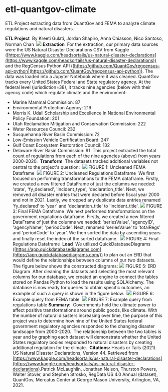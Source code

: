 # etl-quantgov-climate
ETL Project extracting data from QuantGov and FEMA to analyze climate regulations and natural disasters.


**ETL Project**
​
By Kreeti Gulati, Jordan Shapiro, Anna Chiasson, Nico Santoso, Norman Chan
​
![](RackMultipart20210701-4-19dmzn2_html_237499165a11f2b9.gif)
​
**Extraction**
​
For the extraction, our primary data sources were the US Natural Disaster Declarations CSV from Kaggle ([https://www.kaggle.com/headsortails/us-natural-disaster-declarations](https://www.kaggle.com/headsortails/us-natural-disaster-declarations)) and the RegCensus Python API ([https://github.com/QuantGov/regcensus-api-python](https://github.com/QuantGov/regcensus-api-python)). The data was loaded into a Jupyter Notebook where it was cleaned.
​
QuantGov tracks every United States Federal and State regulatory agency. At the federal level (jurisdiction=38), it tracks nine agencies (below with their agency code) which regulate climate and the environment:
​
- Marine Mammal Commission: 87
- Environmental Protection Agency: 219
- Morris K. Udall Scholarship and Excellence In National Environmental Policy Foundation: 201
- Utah Reclamation Mitigation and Conservation Commission: 222
- Water Resources Council: 232
- Susquehanna River Basin Commission: 72
- Low-Emission Vehicle Certification Board: 247
- Gulf Coast Ecosystem Restoration Council: 132
- Delaware River Basin Commission: 91
​
This project extracted the total count of regulations from each of the nine agencies (above) from years 2000-2020.
​
**Transform**
​
The datasets tracked additional variables not central to the project&#39;s question:
​
![](RackMultipart20210701-4-19dmzn2_html_24bac0c9f86b0da2.png)
​
FIGURE 1: Uncleaned FEMA Dataframe
​
![](RackMultipart20210701-4-19dmzn2_html_aecea2e46dc8311b.png)
​
FIGURE 2: Uncleaned Regulations Dataframe
​
We first focused on performing transformations to the FEMA dataframe. Firstly, we created a new filtered DataFrame of just the columns we needed: &#39;state&#39;, &#39;fy\_declared&#39;, &#39;incident\_type&#39;, &#39;declaration\_title&#39;. Next, we removed all disaster entries that were declared before fiscal year 2000 and not in 2021. Lastly, we dropped any duplicate data entries renamed &#39;fy\_declared&#39; to &#39;year&#39; and &#39;declaration\_title&#39; to &#39;incident\_title&#39;.
​
![](RackMultipart20210701-4-19dmzn2_html_1f5f44c70abcc4b5.png)
​
FIGURE 3: Final FEMA Dataframe
​
We next performed transformations on the government regulations dataframe. Firstly, we created a new filtered DataFrame of just the columns we needed: &#39;seriesValue&#39;, &#39;agencyID&#39;, &#39;agencyName&#39;, &#39;periodCode&#39;. Next, renamed &#39;seriesValue&#39; to &#39;totalRegs&#39; and &#39;periodCode&#39; to &#39;year&#39;. We then sorted the data by ascending years and finally reset the index of the sorted dataframe.
​
![](RackMultipart20210701-4-19dmzn2_html_40a817c8ec5bb4de.png)
​
FIGURE 4: Final Regulations Dataframe
​
**Load**
​
We utilized QuickDatabaseDiagrams ([https://app.quickdatabasediagrams.com](https://app.quickdatabasediagrams.com/)) to plan out an ERD that would define the relationships between columns of our two datasets. The figure below shows the constructed diagrams:
​
![](RackMultipart20210701-4-19dmzn2_html_2c5448cc082987ed.png)
​
FIGURE 5: ERD Diagram
​
After cleaning the datasets and selecting the most relevant columns for our database, we created an engine to connect the tables stored on Pandas Python to load the results using SQLAlchemy. The database is now ready for queries to obtain specific outcomes, an example of such a query is shown in the figure below.
​
![](RackMultipart20210701-4-19dmzn2_html_eedd4d385e32f48e.png)
​
FIGURE 6: Example query from FEMA table
​
![](RackMultipart20210701-4-19dmzn2_html_f40b0ef0859bea59.png)
​
FIGURE 7: Example query from regulations table
​
**Summary:**
​
Governments hold the ultimate power to affect positive transformations around public goods, like climate. With the number of natural disasters increasing over time, the purpose of this project was to determine how nine of the United States federal government regulatory agencies responded to the changing disaster landscape from 2000-2020.
​
The relationship between the two tables is year and by graphing each dataset will demonstrate whether the United States regulatory bodies responded to natural disasters by creating additional regulation for the climate.
​
**Citations:**
​
Heads or Tails (2021). US Natural Disaster Declarations, Version 44. Retrieved from [https://www.kaggle.com/headsortails/us-natural-disaster-declarations](https://www.kaggle.com/headsortails/us-natural-disaster-declarations).
​
Patrick McLaughlin, Jonathan Nelson, Thurston Powers, Walter Stover, and Stephen Strosko, RegData US 4.0 Annual (dataset), QuantGov, Mercatus Center at George Mason University, Arlington, VA, 2021.
